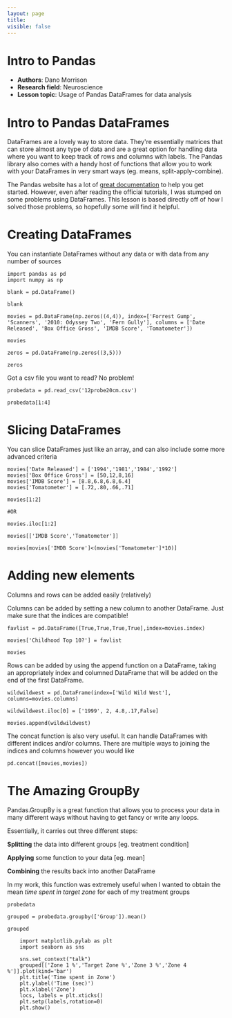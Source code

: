 ```yaml
---
layout: page
title:
visible: false
---
```

<!-- change visible to true if you want it on the site -->

# Intro to Pandas

 - **Authors**: Dano Morrison
 - **Research field**: Neuroscience
 - **Lesson topic**: Usage of Pandas DataFrames for data analysis
 

# Intro to Pandas DataFrames

DataFrames are a lovely way to store data. They're essentially matrices that can store almost any type of data and are a great option for handling data where you want to keep track of rows and columns with labels. The Pandas library also comes with a handy host of functions that allow you to work with your DataFrames in very smart ways (eg. means, split-apply-combine).

The Pandas website has a lot of [great documentation](http://pandas.pydata.org/pandas-docs/version/0.15.2/10min.html#min) to help you get started. However, even after reading the official tutorials, I was stumped on some problems using DataFrames. This lesson is based directly off of how I solved those problems, so hopefully some will find it helpful. 

# Creating DataFrames

You can instantiate DataFrames without any data or with data from any number of sources

~~~
import pandas as pd
import numpy as np

blank = pd.DataFrame()

blank
~~~

~~~
movies = pd.DataFrame(np.zeros((4,4)), index=['Forrest Gump', 'Scanners', '2010: Odyssey Two', 'Fern Gully'], columns = ['Date Released', 'Box Office Gross', 'IMDB Score', 'Tomatometer'])

movies
~~~

~~~
zeros = pd.DataFrame(np.zeros((3,5)))

zeros
~~~

Got a csv file you want to read? No problem!

~~~
probedata = pd.read_csv('12probe20cm.csv')

probedata[1:4]
~~~

# Slicing DataFrames
You can slice DataFrames just like an array, and can also include some more advanced criteria

~~~
movies['Date Released'] = ['1994','1981','1984','1992']
movies['Box Office Gross'] = [50,12,8,16]
movies['IMDB Score'] = [8.8,6.8,6.8,6.4]
movies['Tomatometer'] = [.72,.80,.66,.71]

movies[1:2]

#OR

movies.iloc[1:2]
~~~

~~~
movies[['IMDB Score','Tomatometer']]
~~~

~~~
movies[movies['IMDB Score']<(movies['Tomatometer']*10)]
~~~

# Adding new elements

Columns and rows can be added easily (relatively)

Columns can be added by setting a new column to another DataFrame. Just make sure that the indices are compatible!

~~~
favlist = pd.DataFrame([True,True,True,True],index=movies.index)

movies['Childhood Top 10?'] = favlist

movies
~~~

Rows can be added by using the append function on a DataFrame, taking an appropriately index and columned DataFrame that will be added on the end of the first DataFrame.

~~~
wildwildwest = pd.DataFrame(index=['Wild Wild West'], columns=movies.columns)

wildwildwest.iloc[0] = ['1999', 2, 4.8,.17,False]

movies.append(wildwildwest)
~~~

The concat function is also very useful. It can handle DataFrames with different indices and/or columns. There are multiple ways to joining the indices and columns however you would like

~~~
pd.concat([movies,movies])
~~~

# The Amazing GroupBy

Pandas.GroupBy is a great function that allows you to process your data in many different ways without having to get fancy or write any loops.


Essentially, it carries out three different steps:

**Splitting** the data into different groups [eg. treatment condition]

**Applying** some function to your data [eg. mean]

**Combining** the results back into another DataFrame

In my work, this function was extremely useful when I wanted to obtain the mean *time spent in target zone* for each of my treatment groups

~~~
probedata
~~~

~~~
grouped = probedata.groupby(['Group']).mean()

grouped
~~~

~~~
    import matplotlib.pylab as plt
    import seaborn as sns
    
    sns.set_context("talk")
    grouped[['Zone 1 %','Target Zone %','Zone 3 %','Zone 4 %']].plot(kind='bar')
    plt.title('Time spent in Zone')
    plt.ylabel('Time (sec)')
    plt.xlabel('Zone')
    locs, labels = plt.xticks()
    plt.setp(labels,rotation=0)
    plt.show()
~~~
